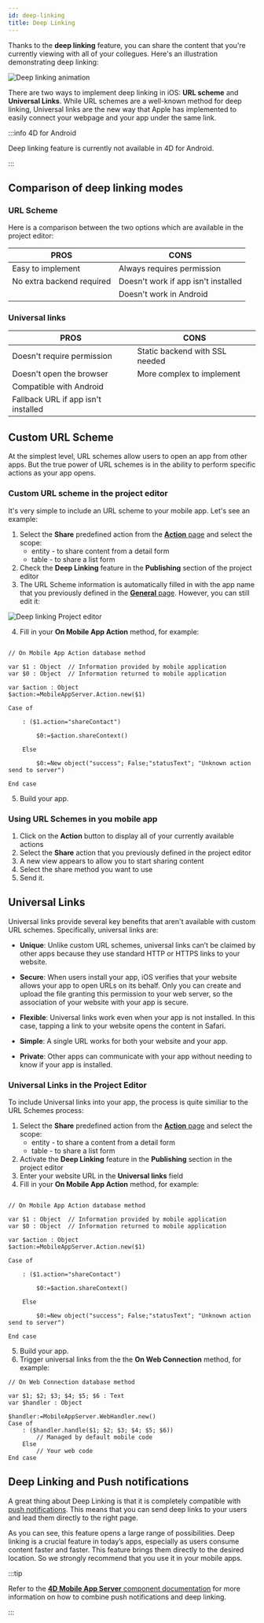 ```yaml
---
id: deep-linking
title: Deep Linking
---
```



Thanks to the **deep linking** feature, you can share the content that you're currently viewing with all of your collegues. Here's an illustration demonstrating deep linking:

![Deep linking animation](img/4d-for-ios-deeplinking.gif)

There are two ways to implement deep linking in iOS: **URL scheme** and **Universal Links**. While URL schemes are a well-known method for deep linking, Universal links are the new way that Apple has implemented to easily connect your webpage and your app under the same link.

:::info 4D for Android

Deep linking feature is currently not available in 4D for Android.

:::

## Comparison of deep linking modes

### URL Scheme

Here is a comparison between the two options which are available in the project editor:

| PROS                      | CONS                                |
| ------------------------- | ----------------------------------- |
| Easy to implement         | Always requires permission          |
| No extra backend required | Doesn't work if app isn't installed |
|                           | Doesn't work in Android             |

### Universal links

| PROS                                | CONS                           |
| ----------------------------------- | ------------------------------ |
| Doesn't require permission          | Static backend with SSL needed |
| Doesn't open the browser            | More complex to implement      |
| Compatible with Android             |                                |
| Fallback URL if app isn't installed |                                |

## Custom URL Scheme

At the simplest level, URL schemes allow users to open an app from other apps. But the true power of URL schemes is in the ability to perform specific actions as your app opens.



### Custom URL scheme in the project editor

It's very simple to include an URL scheme to your mobile app. Let's see an example:

1. Select the **Share** predefined action from the [**Action** page](../project-definition/actions.md) and select the scope:
    *   entity - to share content from a detail form
    *   table - to share a list form
2. Check the **Deep Linking** feature in the **Publishing** section of the project editor
3. The URL Scheme information is automatically filled in with the app name that you previously defined in the [**General** page](../project-definition/general.md). However, you can still edit it:

![Deep linking Project editor](img/deep-linking-project-editor-publishing-section.png)

4. Fill in your **On Mobile App Action** method, for example:

```4d

// On Mobile App Action database method

var $1 : Object  // Information provided by mobile application
var $0 : Object  // Information returned to mobile application

var $action : Object
$action:=MobileAppServer.Action.new($1)

Case of 

    : ($1.action="shareContact")

        $0:=$action.shareContext()

    Else 

        $0:=New object("success"; False;"statusText"; "Unknown action send to server")

End case 

```

5. Build your app.


### Using URL Schemes in you mobile app

1. Click on the **Action** button to display all of your currently available actions
2. Select the **Share** action that you previously defined in the project editor
3. A new view appears to allow you to start sharing content
4. Select the share method you want to use
5. Send it.

## Universal Links

Universal links provide several key benefits that aren't available with custom URL schemes. Specifically, universal links are:

* **Unique**: Unlike custom URL schemes, universal links can’t be claimed by other apps because they use standard HTTP or HTTPS links to your website.

* **Secure**: When users install your app, iOS verifies that your website allows your app to open URLs on its behalf. Only you can create and upload the file granting this permission to your web server, so the association of your website with your app is secure.

* **Flexible**: Universal links work even when your app is not installed. In this case, tapping a link to your website opens the content in Safari.

* **Simple**: A single URL works for both your website and your app.

* **Private**: Other apps can communicate with your app without needing to know if your app is installed.

### Universal Links in the Project Editor

To include Universal links into your app, the process is quite similiar to the URL Schemes process:

1. Select the **Share** predefined action from the [**Action** page](../project-definition/actions.md) and select the scope:
    *   entity - to share a content from a detail form
    *   table - to share a list form
2. Activate the **Deep Linking** feature in the **Publishing** section in the project editor
3. Enter your website URL in the **Universal links** field
4. Fill in your **On Mobile App Action** method, for example:

```4d

// On Mobile App Action database method

var $1 : Object  // Information provided by mobile application
var $0 : Object  // Information returned to mobile application

var $action : Object
$action:=MobileAppServer.Action.new($1)

Case of 

    : ($1.action="shareContact")

        $0:=$action.shareContext()

    Else 

        $0:=New object("success"; False;"statusText"; "Unknown action send to server")

End case 

```

5. Build your app.
6. Trigger universal links from the the **On Web Connection** method, for example:

```4d
// On Web Connection database method

var $1; $2; $3; $4; $5; $6 : Text
var $handler : Object

$handler:=MobileAppServer.WebHandler.new()
Case of
    : ($handler.handle($1; $2; $3; $4; $5; $6))
        // Managed by default mobile code
    Else
        // Your web code
End case

```



## Deep Linking and Push notifications

A great thing about Deep Linking is that it is completely compatible with [push notifications](push-notification.md). This means that you can send deep links to your users and lead them directly to the right page.

As you can see, this feature opens a large range of possibilities. Deep linking is a crucial feature in today’s apps, especially as users consume content faster and faster. This feature brings them directly to the desired location. So we strongly recommend that you use it in your mobile apps.

:::tip

Refer to the [**4D Mobile App Server** component documentation](https://github.com/4d-for-ios/4D-Mobile-App-Server/blob/master/Documentation/Classes/PushNotification.md) for more information on how to combine push notifications and deep linking.

:::







